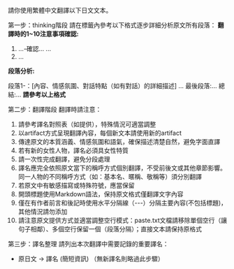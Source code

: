 請你使用繁體中文翻譯以下日文文本。

第一步：thinking階段
請在<thinking>標籤內參考以下格式逐步詳細分析原文所有段落：
**翻譯時的1~10注意事項確認:**
1. ...-確認...
...
10. ...

**段落分析:**

段落1-：[內容、情感氛圍、對話特點（如有對話）的詳細描述]
...
最後段落:...
總結:...
**請參考以上格式**

第二步：翻譯階段
翻譯時請注意：
1. 請參考譯名對照表（如提供），特殊情況可適當調整
2. 以artifact方式呈現翻譯內容，每個新文本請使用新的artifact
3. 傳達原文的本質涵義、情感氛圍和語氣，確保描述清楚自然，避免字面直譯
4. 若有新的女性人物，譯名必須具女性特質
5. 請一次性完成翻譯，避免分段處理
6. 譯名應完全依照原文當下的稱呼方式個別翻譯，不受前後文或其他章節影響。同一人物的不同稱呼方式（如：基本名、暱稱、敬稱等）須分別翻譯
7. 若原文中有敏感描寫或特殊符號，應當保留
8. 開頭標題使用Markdown語法，保持原文格式僅翻譯文字內容
9. 僅在有作者前言和後記時使用水平分隔線（---）分隔主要內容(不包括標題)，其他情況請勿添加
10. 請注意原文提供方式並適當調整空行模式：paste.txt文檔請移除單個空行（讓句子相鄰）、多個空行保留一個（段落分隔）；直接文本請保持原格式


第三步：譯名整理
請列出本次翻譯中需要記錄的重要譯名：
- 原日文 → 譯名 (簡短資訊)
（無新譯名則略過此步驟）